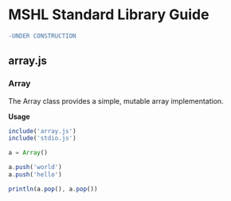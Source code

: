# MSHL Standard Library Guide

```diff
-UNDER CONSTRUCTION
```

## array.js

### Array

The Array class provides a simple, mutable array implementation.

**Usage**
```javascript
include('array.js')
include('stdio.js')

a = Array()

a.push('world')
a.push('hello')

println(a.pop(), a.pop())

```
